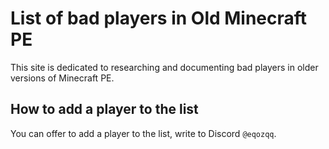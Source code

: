 # List of bad players in Old Minecraft PE

This site is dedicated to researching and documenting bad players in older versions of Minecraft PE.

## How to add a player to the list

You can offer to add a player to the list, write to Discord `@eqozqq`.
